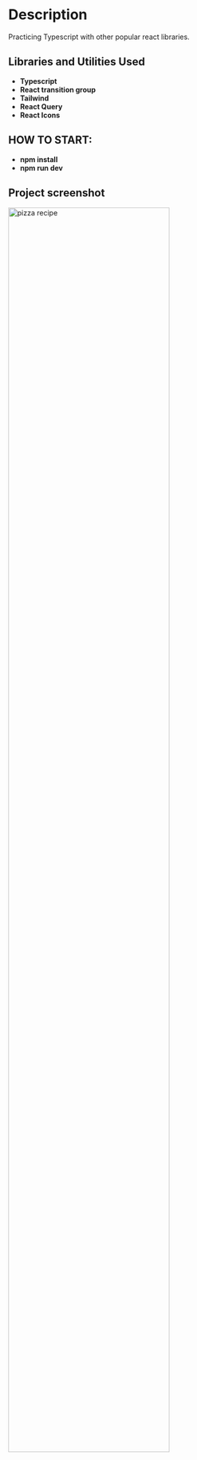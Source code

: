 <h1>Description</h1>
Practicing Typescript with other popular react libraries.

<br />

<h2>Libraries and Utilities Used</h2>

- <b>Typescript</b>
- <b>React transition group</b>
- <b>Tailwind</b>
- <b>React Query</b>
- <b>React Icons</b>

<h2>HOW TO START:</h2>

- <b>npm install</b>
- <b>npm run dev</b>

<h2>Project screenshot</h2>

<img src="https://i.imgur.com/HfIU03q.png" height="80%" width="80%" alt="pizza recipe"/>
